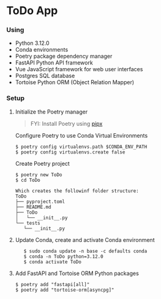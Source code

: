 # ToDo App
### Using 
- Python 3.12.0
- Conda environments
- Poetry package dependency manager
- FastAPI Python API framework
- Vue JavaScript framework for web user interfaces
- Postgres SQL database
- Tortoise Python ORM (Object Relation Mapper)

### Setup
1. Initialize the Poetry manager
   > FYI: Install Poetry using [pipx](https://python-poetry.org/docs/#installing-with-pipx)
   

   Configure Poetry to use Conda Virtual Environments
   ```
   $ poetry config virtualenvs.path $CONDA_ENV_PATH
   $ poetry config virtualenvs.create false
   ```

   Create Poetry project
   ```
   $ poetry new ToDo
   $ cd ToDo

   Which creates the followinf folder structure: 
   ToDo
   ├── pyproject.toml
   ├── README.md
   ├── ToDo
   │   └── __init__.py
   └── tests
      └── __init__.py
   ```

2. Update Conda, create and activate Conda environment
   
   ```
      $ sudo conda update -n base -c defaults conda 
      $ conda -n ToDo python=3.12.0
      $ conda activate ToDo
   ```
  
3. Add FastAPI and Tortoise ORM Python packages
   ```
   $ poetry add "fastapi[all]"
   $ poetry add "tortoise-orm[asyncpg]"
   ```